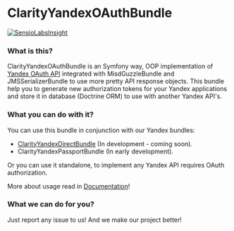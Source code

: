 ClarityYandexOAuthBundle
================
[![SensioLabsInsight](https://insight.sensiolabs.com/projects/da1d25ff-fba8-4aa6-8254-e63bd05e0d73/mini.png)](https://insight.sensiolabs.com/projects/da1d25ff-fba8-4aa6-8254-e63bd05e0d73)

### What is this?

ClarityYandexOAuthBundle is an Symfony way, OOP implementation of [Yandex OAuth API](https://tech.yandex.com/oauth/) integrated with MisdGuzzleBundle and JMSSerializerBundle
to use more pretty API response objects. This bundle help you to generate new authorization tokens for your Yandex applications 
and store it in database (Doctrine ORM) to use with another Yandex API's.

### What you can do with it?

You can use this bundle in conjunction with our Yandex bundles:

* [ClarityYandexDirectBundle](https://github.com/clarity-project/ClarityYandexDirectBundle) (In development - coming soon).
* ClarityYandexPassportBundle (In early development).

Or you can use it standalone, to implement any Yandex API requires OAuth authorization.

More about usage read in [Documentation](Resources/doc/index.md)!

### What we can do for you?

Just report any issue to us! And we make our project better!
